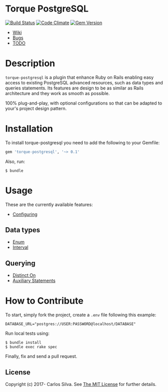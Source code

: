 # Torque PostgreSQL

[![Build Status](https://travis-ci.org/crashtech/torque-postgresql.svg?branch=master)](https://travis-ci.org/crashtech/torque-postgresql)
[![Code Climate](https://codeclimate.com/github/crashtech/torque-postgresql/badges/gpa.svg)](https://codeclimate.com/github/crashtech/torque-postgresql)
[![Gem Version](https://badge.fury.io/rb/torque-postgresql.svg)](https://badge.fury.io/rb/torque-postgresql)
<!--([![Test Coverage](https://codeclimate.com/github/crashtech/torque-postgresql/badges/coverage.svg)](https://codeclimate.com/github/crashtech/torque-postgresql/coverage))-->
<!--([![Dependency Status](https://gemnasium.com/badges/github.com/crashtech/torque-postgresql.svg)](https://gemnasium.com/github.com/crashtech/torque-postgresql))-->

* [Wiki](https://github.com/crashtech/torque-postgresql/wiki)
* [Bugs](https://github.com/crashtech/torque-postgresql/issues)
* [TODO](https://github.com/crashtech/torque-postgresql/blob/master/TODO.md)

# Description
`torque-postgresql` is a plugin that enhance Ruby on Rails enabling easy access to existing PostgreSQL advanced resources, such as data types and queries statements. Its features are design to be as similar as Rails architecture and they work as smooth as possible.

100% plug-and-play, with optional configurations so that can be adapted to your's project design pattern.

# Installation

To install torque-postgresql you need to add the following to your Gemfile:
```ruby
gem 'torque-postgresql', '~> 0.1'
```

Also, run:

```
$ bundle
```

# Usage
These are the currently available features:

* [Configuring](https://github.com/crashtech/torque-postgresql/wiki/Configuring)

## Data types

* [Enum](https://github.com/crashtech/torque-postgresql/wiki/Enum)
* [Interval](https://github.com/crashtech/torque-postgresql/wiki/Interval)

## Querying

* [Distinct On](https://github.com/crashtech/torque-postgresql/wiki/Distinct-On)
* [Auxiliary Statements](https://github.com/crashtech/torque-postgresql/wiki/Auxiliary-Statements)

# How to Contribute

To start, simply fork the project, create a `.env` file following this example:

```
DATABASE_URL="postgres://USER:PASSWORD@localhost/DATABASE"
```

Run local tests using:
```
$ bundle install
$ bundle exec rake spec
```
Finally, fix and send a pull request.

## License

Copyright (c) 2017- Carlos Silva. See [The MIT License](MIT-LICENSE) for further details.
